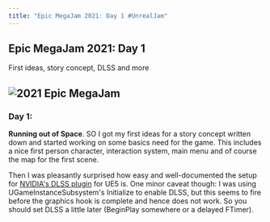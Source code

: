 ```yaml
---
title: "Epic MegaJam 2021: Day 1 #UnrealJam"
---
```

## Epic MegaJam 2021: Day 1

First ideas, story concept, DLSS and more

![2021 Epic MegaJam](https://img.itch.zone/aW1nLzY2NjA3NTUucG5n/original/dg2jZN.png "2021 Epic MegaJam #UnrealJam")
---


### Day 1:

**Running out of Space**. SO I got my first ideas for a story concept written down and started working on some basics need for the game. This includes a nice first person character, interaction system, main menu and of course the map for the first scene.


Then I was pleasantly surprised how easy and well-documented the setup for [NVIDIA's DLSS plugin](https://developer.nvidia.com/dlss-getting-started) for UE5 is. One minor caveat though: I was using UGameInstanceSubsystem's Initialize to enable DLSS, but this seems to fire before the graphics hook is complete and hence does not work. So you should set DLSS a little later (BeginPlay somewhere or a delayed FTimer).